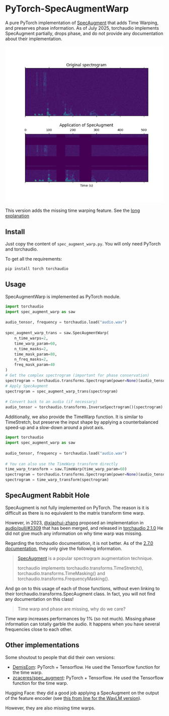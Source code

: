 # PyTorch-SpecAugmentWarp

A pure PyTorch implementation of [SpecAugment](https://arxiv.org/abs/1904.08779) that adds Time Warping,
and preserves phase information.
As of July 2025, torchaudio implements SpecAugment partially, drops phase,
and do not provide any documentation about their implementation.

![SpecAugment Illustration](SpecAugment%20Illustrated.png)

This version adds the missing time warping feature.
See the [long explanation](#specaugment-rabbit-hole)

## Install

Just copy the content of ``spec_augment_warp.py``.
You will only need PyTorch and torchaudio.

To get all the requirements:

```sh
pip install torch torchaudio
```

## Usage

SpecAugmentWarp is implemented as PyTorch module.

```python
import torchaudio
import spec_augment_warp as saw

audio_tensor, frequency = torchaudio.load("audio.wav")

spec_augment_warp_trans = saw.SpecAugmentWarp(
    n_time_warps=2,
    time_warp_param=60,
    n_time_masks=2,
    time_mask_param=80,
    n_freq_masks=2,
    freq_mask_param=40
)
# Get the complex spectrogram (important for phase conservation)
spectrogram = torchaudio.transforms.Spectrogram(power=None)(audio_tensor)
# Apply SpecAugment 
spectrogram = spec_augment_warp_trans(spectrogram)

# Convert back to an audio (if necessary)
audio_tensor = torchaudio.transforms.InverseSpectrogram()(spectrogram)
```

Additionally, we also provide the TimeWarp function.
It is similar to TimeStretch, but preserve the input shape by applying a counterbalanced
speed-up and a slow-down around a pivot axis.

```python
import torchaudio
import spec_augment_warp as saw

audio_tensor, frequency = torchaudio.load("audio.wav")

# You can also use the TimeWarp transform directly
time_warp_transform = saw.TimeWarp(time_warp_param=60)
spectrogram = torchaudio.transforms.Spectrogram(power=None)(audio_tensor)
spectrogram = time_warp_transform(spectrogram)
```

## SpecAugment Rabbit Hole

SpecAugment is not fully implemented on PyTorch.
The reason is it is difficult as there is no equivalent to the matrix transform time warp.

However, in 2023, [@xiaohui-zhang](https://github.com/xiaohui-zhang) proposed an implementation in 
[audio/pull/#3309](https://github.com/pytorch/audio/pull/3309) that has been merged,
and released in [torchaudio 2.1.0](https://github.com/pytorch/audio/releases/tag/v2.1.0)
He did not give much any information on why time warp was missing.

Regarding the torchaudio documentation, it is not better. 
As of the [2.7.0 documentation](https://docs.pytorch.org/audio/2.7.0/tutorials/audio_feature_augmentation_tutorial.html#specaugment),
they only give the following information.

> [SpecAugment](https://ai.googleblog.com/2019/04/specaugment-new-data-augmentation.html) is a popular spectrogram augmentation technique.
> 
> torchaudio implements torchaudio.transforms.TimeStretch(), torchaudio.transforms.TimeMasking() and torchaudio.transforms.FrequencyMasking().

And go on to this usage of each of those functions, without even linking to their torchaudio.transforms.SpecAugment class.
In fact, you will not find any documentation on this class!

> Time warp and phase are missing, why do we care?

Time warp increases performances by 1% (so not much).
Missing phase information can totally garble the audio.
It happens when you have several frequencies close to each other. 

## Other implementations

Some shoutout to people that did their own versions:

- [DemisEom](https://github.com/DemisEom/SpecAugment): PyTorch + Tensorflow. He used the Tensorflow function for the time warp.
- [zcaceres/spec_augment](https://github.com/zcaceres/spec_augment): PyTorch + Tensorflow. He used the Tensorflow function for the time warp.

Hugging Face: they did a good job applying a SpecAugment on the output of the feature encoder 
(see [this from line for the WavLM version](https://github.com/huggingface/transformers/blob/896e9cea1ade521b2648f4798218550f6c72190c/src/transformers/models/wavlm/modeling_wavlm.py#L1020)).

However, they are also missing time warps.
